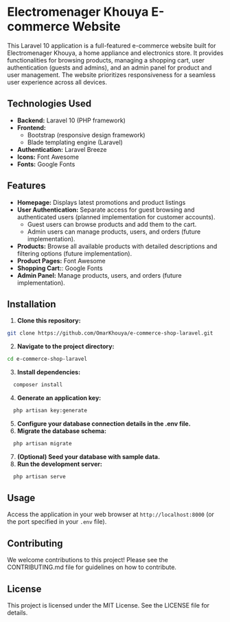# Electromenager Khouya E-commerce Website

This Laravel 10 application is a full-featured e-commerce website built for Electromenager Khouya, a home appliance and electronics store. It provides functionalities for browsing products, managing a shopping cart, user authentication (guests and admins), and an admin panel for product and user management. The website prioritizes responsiveness for a seamless user experience across all devices.

## Technologies Used
- **Backend:** Laravel 10 (PHP framework)
- **Frontend:** 
    - Bootstrap (responsive design framework)
    - Blade templating engine (Laravel)
- **Authentication:** Laravel Breeze
- **Icons:** Font Awesome
- **Fonts:** Google Fonts

## Features 
- **Homepage:** Displays latest promotions and product listings
- **User Authentication:**  Separate access for guest browsing and authenticated users (planned implementation for customer accounts).
    - Guest users can browse products and add them to the cart.
    - Admin users can manage products, users, and orders (future implementation).
- **Products:** Browse all available products with detailed descriptions and filtering options (future implementation).
- **Product Pages:** Font Awesome
- **Shopping Cart:**: Google Fonts
- **Admin Panel:** Manage products, users, and orders (future implementation).

## Installation

1. **Clone this repository:**

```bash
git clone https://github.com/OmarKhouya/e-commerce-shop-laravel.git
```
2. **Navigate to the project directory:**

```bash
cd e-commerce-shop-laravel
```
3. **Install dependencies:**
```bash 
  composer install
```
4. **Generate an application key:**
```bash 
  php artisan key:generate
```
5. **Configure your database connection details in the .env file.**
6. **Migrate the database schema:**
```bash 
  php artisan migrate
```
7. **(Optional) Seed your database with sample data.**
8. **Run the development server:**
```bash 
  php artisan serve
```
## Usage

Access the application in your web browser at ```http://localhost:8000``` (or the port specified in your ```.env``` file).

## Contributing

We welcome contributions to this project! Please see the CONTRIBUTING.md file for guidelines on how to contribute.

## License

This project is licensed under the MIT License. See the LICENSE file for details.
